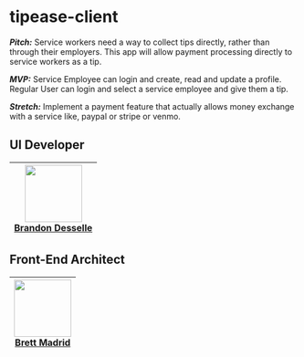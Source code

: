 # tipease-client

***Pitch:*** Service workers need a way to collect tips directly, rather than through their employers. This app will allow payment processing directly to service workers as a tip.

***MVP:*** Service Employee can login and create, read and update a profile. Regular User can login and select a service employee and give them a tip.

***Stretch:*** Implement a payment feature that actually allows money exchange with a service like, paypal or stripe or venmo.

## UI Developer

| [<img src="https://avatars0.githubusercontent.com/u/42873186?s=460&v=4" align="center" width=100><br><b>Brandon Desselle</b> ](https://github.com/BDesselle) |
|---|


## Front-End Architect 

| [<img src="https://avatars3.githubusercontent.com/u/43302456?s=460&v=4" align="center" width=100><br><b>Brett Madrid</b> ](https://github.com/brettmadrid) |
|---|
